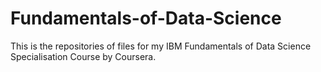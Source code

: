 # Fundamentals-of-Data-Science

This is the repositories of files for my IBM Fundamentals of Data Science Specialisation Course by Coursera.
